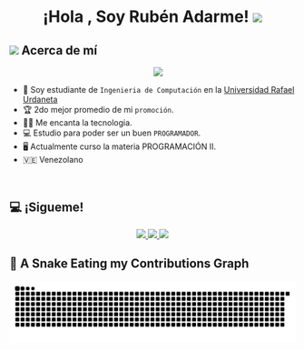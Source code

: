 <h1 align="center">¡Hola , Soy Rubén Adarme!  <img src="https://media.giphy.com/media/hvRJCLFzcasrR4ia7z/giphy.gif" width="35"></h1>
<p align="center">

## <picture><img src = "https://github.com/7oSkaaa/7oSkaaa/blob/main/Images/about_me.gif?raw=true" width = 50px></picture> Acerca de mí
<p align="center">



<picture> <img align="right" src="https://github.com/7oSkaaa/7oSkaaa/blob/main/Images/Right_Side.gif?raw=true" width = 250px></picture>
<br>
- :school: Soy estudiante de `Ingenieria de Computación` en la [Universidad Rafael Urdaneta](https://uru.edu/)
- :trophy: 2do mejor promedio de mi `promoción`.
- :technologist: Me encanta la tecnologia.
- :computer: Estudio para poder ser un buen `PROGRAMADOR`.
- 🖥️ Actualmente curso la materia PROGRAMACIÓN II.
-  🇻🇪 Venezolano 
<br>

## <picture> 💻 ¡Sigueme! </h3></summary>
<p align="center">

<a href= "https://www.instagram.com/rub3ndaf._?igsh=MTFzMHJybTBwb2Myag%3D%3D&utm_source=qr">
  <img src="https://img.shields.io/badge/Instagram-%23E4405F.svg?style=for-the-badge&logo=Instagram&logoColor=white" >
</a>

<a href= "https://www.tiktok.com/@ruben_adarmef?is_from_webapp=1&sender_device=pc">
  <img src="https://img.shields.io/badge/TikTok-%23000000.svg?style=for-the-badge&logo=TikTok&logoColor=white" >
</a>

<a href= "radarmef@gmail.com">
  <img src="https://img.shields.io/badge/Gmail-D14836?style=for-the-badge&logo=gmail&logoColor=white" >
</a>
  
	
## <picture>
## 🐍 A Snake Eating my Contributions Graph
	
<p align = "center">
	<img src = "https://github.com/7oSkaaa/7oSkaaa/blob/output/github-contribution-grid-snake.svg?" alt = "Snake Game"/>
</p>
